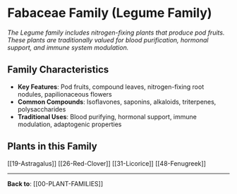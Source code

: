 # Fabaceae Family (Legume Family)

*The Legume family includes nitrogen-fixing plants that produce pod fruits. These plants are traditionally valued for blood purification, hormonal support, and immune system modulation.*

## Family Characteristics
- **Key Features**: Pod fruits, compound leaves, nitrogen-fixing root nodules, papilionaceous flowers
- **Common Compounds**: Isoflavones, saponins, alkaloids, triterpenes, polysaccharides
- **Traditional Uses**: Blood purifying, hormonal support, immune modulation, adaptogenic properties

## Plants in this Family

[[19-Astragalus]]
[[26-Red-Clover]]
[[31-Licorice]]
[[48-Fenugreek]]

---

**Back to**: [[00-PLANT-FAMILIES]]